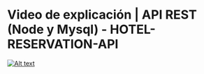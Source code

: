 # Video de explicación | API REST (Node y Mysql) - HOTEL-RESERVATION-API

[![Alt text](https://i9.ytimg.com/vi/r_H9C31wcyI/mqdefault.jpg?sqp=CNylnroG-oaymwEmCMACELQB8quKqQMa8AEB-AH-CYAC0AWKAgwIABABGEUgOyh_MA8=&rs=AOn4CLBVOhV3jrUoZoYeKe28wWItkhJivw)](https://youtu.be/r_H9C31wcyI)
